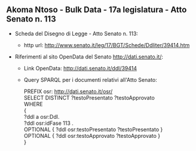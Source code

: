 ## Akoma Ntoso - Bulk Data - 17a legislatura - Atto Senato n. 113 ##

* Scheda del Disegno di Legge - Atto Senato n. 113:
	* http url: http://www.senato.it/leg/17/BGT/Schede/Ddliter/39414.htm

* Riferimenti al sito OpenData del Senato http://dati.senato.it/:
	* Link OpenData: http://dati.senato.it/ddl/39414
	* Query SPARQL per i documenti relativi all'Atto Senato:

        PREFIX osr: <http://dati.senato.it/osr/>  
		SELECT DISTINCT ?testoPresentato ?testoApprovato  
		WHERE  
		{  
		    ?ddl a osr:Ddl.  
		    ?ddl osr:idFase 113 .  
		    OPTIONAL { ?ddl osr:testoPresentato ?testoPresentato }  
		    OPTIONAL { ?ddl osr:testoApprovato ?testoApprovato }  
		}
		